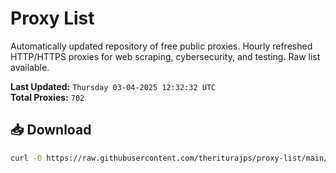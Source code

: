 # Proxy List

Automatically updated repository of free public proxies. Hourly refreshed HTTP/HTTPS proxies for web scraping, cybersecurity, and testing. Raw list available.

**Last Updated:** `Thursday 03-04-2025 12:32:32 UTC`  
**Total Proxies:** `702`

## 📥 Download
```bash
curl -O https://raw.githubusercontent.com/theriturajps/proxy-list/main/proxies.txt
